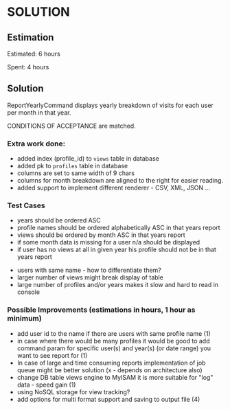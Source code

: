 SOLUTION
========

Estimation
----------
Estimated: 6 hours

Spent: 4 hours


Solution
--------
ReportYearlyCommand displays yearly breakdown of visits for each user per month in that year.

CONDITIONS OF ACCEPTANCE are matched.

### Extra work done:
 + added index (profile_id) to `views` table in database
 + added pk to `profiles` table in database
 + columns are set to same width of 9 chars
 + columns for month breakdown are aligned to the right for easier reading.
 + added support to implement different renderer - CSV, XML, JSON ...

### Test Cases
 + years  should be ordered ASC
 + profile names should be ordered alphabetically ASC in that years report
 + views should be ordered by month ASC in that years report
 + if some month data is missing for a user n/a should be displayed
 + if user has no views at all in given year his profile should not be in that years report

 - users with same name - how to differentiate them?
 - larger number of views might break display of table
 - large number of profiles and/or years makes it slow and hard to read in console

### Possible Improvements (estimations in hours,  1 hour as minimum)
 + add user id to the name if there are users with same profile name (1)
 + in case where there would be many profiles it would be good to add command param for specific user(s) and year(s) (or date range) you want to see
   report for (1)
 + In case of large and time consuming reports implementation of job queue might be better solution (x - depends on architecture also)
 + change DB table views engine to MyISAM it is more suitable for "log" data - speed gain (1)
 + using NoSQL storage for view tracking?
 + add options for multi format support and saving to output file (4)